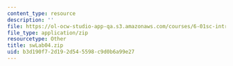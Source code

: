 ```yaml
---
content_type: resource
description: ''
file: https://ol-ocw-studio-app-qa.s3.amazonaws.com/courses/6-01sc-introduction-to-electrical-engineering-and-computer-science-i-spring-2011/b3d190f72d192d545598c9d0b6a99e27_swLab04.zip
file_type: application/zip
resourcetype: Other
title: swLab04.zip
uid: b3d190f7-2d19-2d54-5598-c9d0b6a99e27
---
```

